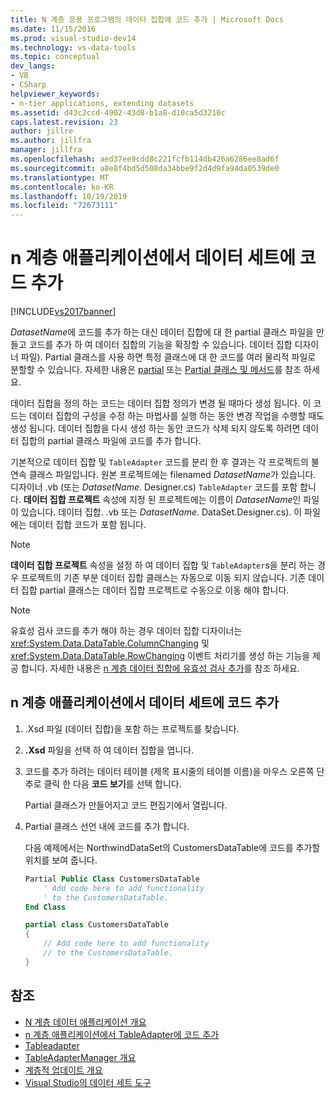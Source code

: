 ```yaml
---
title: N 계층 응용 프로그램의 데이터 집합에 코드 추가 | Microsoft Docs
ms.date: 11/15/2016
ms.prod: visual-studio-dev14
ms.technology: vs-data-tools
ms.topic: conceptual
dev_langs:
- VB
- CSharp
helpviewer_keywords:
- n-tier applications, extending datasets
ms.assetid: d43c2ccd-4902-43d8-b1a8-d10ca5d3210c
caps.latest.revision: 23
author: jillre
ms.author: jillfra
manager: jillfra
ms.openlocfilehash: aed37ee9cdd8c221fcfb114db426a6286ee8ad6f
ms.sourcegitcommit: a8e8f4bd5d508da34bbe9f2d4d9fa94da0539de0
ms.translationtype: MT
ms.contentlocale: ko-KR
ms.lasthandoff: 10/19/2019
ms.locfileid: "72673111"
---
```

# <a name="add-code-to-datasets-in-n-tier-applications"></a>n 계층 애플리케이션에서 데이터 세트에 코드 추가
[!INCLUDE[vs2017banner](../includes/vs2017banner.md)]

*DatasetName*에 코드를 추가 하는 대신 데이터 집합에 대 한 partial 클래스 파일을 만들고 코드를 추가 하 여 데이터 집합의 기능을 확장할 수 있습니다. 데이터 집합 디자이너 파일). Partial 클래스를 사용 하면 특정 클래스에 대 한 코드를 여러 물리적 파일로 분할할 수 있습니다. 자세한 내용은 [partial](https://msdn.microsoft.com/library/7adaef80-f435-46e1-970a-269fff63b448) 또는 [Partial 클래스 및 메서드](https://msdn.microsoft.com/library/804cecb7-62db-4f97-a99f-60975bd59fa1)를 참조 하세요.

데이터 집합을 정의 하는 코드는 데이터 집합 정의가 변경 될 때마다 생성 됩니다. 이 코드는 데이터 집합의 구성을 수정 하는 마법사를 실행 하는 동안 변경 작업을 수행할 때도 생성 됩니다. 데이터 집합을 다시 생성 하는 동안 코드가 삭제 되지 않도록 하려면 데이터 집합의 partial 클래스 파일에 코드를 추가 합니다.

기본적으로 데이터 집합 및 `TableAdapter` 코드를 분리 한 후 결과는 각 프로젝트의 불연속 클래스 파일입니다. 원본 프로젝트에는 filenamed *DatasetName*가 있습니다. 디자이너 .vb (또는 *DatasetName*. Designer.cs) `TableAdapter` 코드를 포함 합니다. **데이터 집합 프로젝트** 속성에 지정 된 프로젝트에는 이름이 *DatasetName*인 파일이 있습니다. 데이터 집합. .vb 또는 *DatasetName*. DataSet.Designer.cs). 이 파일에는 데이터 집합 코드가 포함 됩니다.

> [!NOTE]
> **데이터 집합 프로젝트** 속성을 설정 하 여 데이터 집합 및 `TableAdapter`s을 분리 하는 경우 프로젝트의 기존 부분 데이터 집합 클래스는 자동으로 이동 되지 않습니다. 기존 데이터 집합 partial 클래스는 데이터 집합 프로젝트로 수동으로 이동 해야 합니다.

> [!NOTE]
> 유효성 검사 코드를 추가 해야 하는 경우 데이터 집합 디자이너는 <xref:System.Data.DataTable.ColumnChanging> 및 <xref:System.Data.DataTable.RowChanging> 이벤트 처리기를 생성 하는 기능을 제공 합니다. 자세한 내용은 [n 계층 데이터 집합에 유효성 검사 추가](../data-tools/add-validation-to-an-n-tier-dataset.md)를 참조 하세요.

## <a name="add-code-to-datasets-in-n-tier-applications"></a>n 계층 애플리케이션에서 데이터 세트에 코드 추가

1. .Xsd 파일 (데이터 집합)을 포함 하는 프로젝트를 찾습니다.

2. **.Xsd** 파일을 선택 하 여 데이터 집합을 엽니다.

3. 코드를 추가 하려는 데이터 테이블 (제목 표시줄의 테이블 이름)을 마우스 오른쪽 단추로 클릭 한 다음 **코드 보기**를 선택 합니다.

     Partial 클래스가 만들어지고 코드 편집기에서 열립니다.

4. Partial 클래스 선언 내에 코드를 추가 합니다.

     다음 예제에서는 NorthwindDataSet의 CustomersDataTable에 코드를 추가할 위치를 보여 줍니다.

    ```vb
    Partial Public Class CustomersDataTable
        ' Add code here to add functionality
        ' to the CustomersDataTable.
    End Class
    ```

    ```csharp
    partial class CustomersDataTable
    {
        // Add code here to add functionality
        // to the CustomersDataTable.
    }
    ```

## <a name="see-also"></a>참조

- [N 계층 데이터 애플리케이션 개요](../data-tools/n-tier-data-applications-overview.md)
- [n 계층 애플리케이션에서 TableAdapter에 코드 추가](../data-tools/add-code-to-tableadapters-in-n-tier-applications.md)
- [Tableadapter](https://msdn.microsoft.com/library/09416de9-134c-4dc7-8262-6c8d81e3f364)
- [TableAdapterManager 개요](https://msdn.microsoft.com/library/33076d42-6b41-491a-ac11-6c6339aea650)
- [계층적 업데이트 개요](https://msdn.microsoft.com/library/c4f8e8b9-e4a5-4a02-8462-d03d1e8222d6)
- [Visual Studio의 데이터 세트 도구](../data-tools/dataset-tools-in-visual-studio.md)